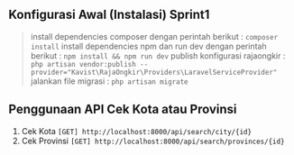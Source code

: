 ## Konfigurasi Awal (Instalasi) Sprint1

> install dependencies composer dengan perintah berikut :
`composer install`
> install dependencies npm dan run dev dengan perintah berikut : 
`npm install && npm run dev`
> publish konfigurasi rajaongkir : 
`php artisan vendor:publish --provider="Kavist\RajaOngkir\Providers\LaravelServiceProvider"`
> jalankan file migrasi :
`php artisan migrate`

## Penggunaan API Cek Kota atau Provinsi

1. Cek Kota
   `[GET] http://localhost:8000/api/search/city/{id}`
2. Cek Provinsi
   `[GET] http://localhost:8000/api/search/provinces/{id}`

